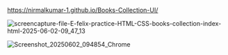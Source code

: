 https://nirmalkumar-1.github.io/Books-Collection-UI/

![screencapture-file-E-felix-practice-HTML-CSS-books-collection-index-html-2025-06-02-09_47_13](https://github.com/user-attachments/assets/6ace3be0-472f-461e-8472-d4c299f05308)

![Screenshot_20250602_094854_Chrome](https://github.com/user-attachments/assets/eef210ac-c9dc-413c-b313-54393b32def1)
